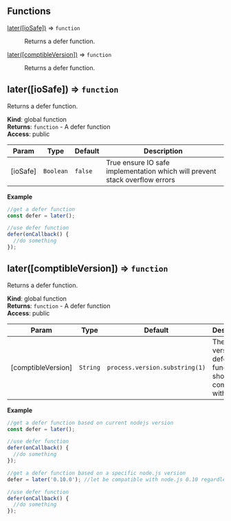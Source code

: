 ## Functions

<dl>
<dt><a href="#later">later([ioSafe])</a> ⇒ <code>function</code></dt>
<dd><p>Returns a defer function.</p>
</dd>
<dt><a href="#later">later([comptibleVersion])</a> ⇒ <code>function</code></dt>
<dd><p>Returns a defer function.</p>
</dd>
</dl>

<a name="later"></a>

## later([ioSafe]) ⇒ <code>function</code>
Returns a defer function.

**Kind**: global function  
**Returns**: <code>function</code> - A defer function  
**Access**: public  

| Param | Type | Default | Description |
| --- | --- | --- | --- |
| [ioSafe] | <code>Boolean</code> | <code>false</code> | True ensure IO safe implementation which will prevent stack overflow errors |

**Example**  
```js
//get a defer function
const defer = later();

//use defer function
defer(onCallback() {
  //do something
});
```
<a name="later"></a>

## later([comptibleVersion]) ⇒ <code>function</code>
Returns a defer function.

**Kind**: global function  
**Returns**: <code>function</code> - A defer function  
**Access**: public  

| Param | Type | Default | Description |
| --- | --- | --- | --- |
| [comptibleVersion] | <code>String</code> | <code>process.version.substring(1)</code> | The nodejs version the defer function should be compatible with |

**Example**  
```js
//get a defer function based on current nodejs version
const defer = later();

//use defer function
defer(onCallback() {
  //do something
});

//get a defer function based on a specific node.js version
defer = later('0.10.0'); //let be compatible with node.js 0.10 regardless of our current node.js runtime

//use defer function
defer(onCallback() {
  //do something
});
```
